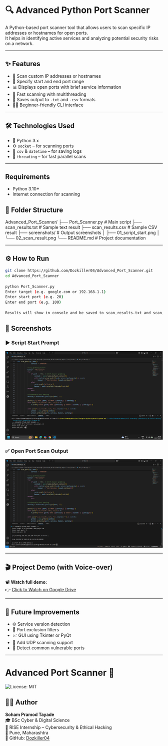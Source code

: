 # 🔍 Advanced Python Port Scanner

A Python-based port scanner tool that allows users to scan specific IP addresses or hostnames for open ports.  
It helps in identifying active services and analyzing potential security risks on a network.

---

## ✨ Features

- 📡 Scan custom IP addresses or hostnames
- 🔢 Specify start and end port range
- 📊 Displays open ports with brief service information
- 🧠 Fast scanning with multithreading
- 💾 Saves output to `.txt` and `.csv` formats
- 🧑‍💻 Beginner-friendly CLI interface

---

## 🛠️ Technologies Used

- 🐍 Python 3.x
- ⚙️ `socket` – for scanning ports
- 📁 `csv` & `datetime` – for saving logs
- 🚀 `threading` – for fast parallel scans

---

## Requirements
- Python 3.10+
- Internet connection for scanning


## 📁 Folder Structure
Advanced_Port_Scanner/
├── Port_Scanner.py # Main script
├── scan_results.txt # Sample text result
├── scan_results.csv # Sample CSV result
├── screenshots/ # Output screenshots
│ ├── 01_script_start.png
│ └── 02_scan_result.png
└── README.md # Project documentation


---

## ⚙️ How to Run

```bash
git clone https://github.com/Dozkiller04/Advanced_Port_Scanner.git
cd Advanced_Port_Scanner

python Port_Scanner.py
Enter target (e.g. google.com or 192.168.1.1)
Enter start port (e.g. 20)
Enter end port (e.g. 100)

Results will show in console and be saved to scan_results.txt and scan_results.csv.
```
## 📸 Screenshots

### ▶️ Script Start Prompt  
[![Script Start](https://raw.githubusercontent.com/Dozkiller04/Advanced_Port_Scanner/main/screenshots/01_script_start.png.png)](https://github.com/Dozkiller04/Advanced_Port_Scanner/blob/main/screenshots/01_script_start.png.png)

### ✅ Open Port Scan Output  
[![Scan Output](https://raw.githubusercontent.com/Dozkiller04/Advanced_Port_Scanner/main/screenshots/02_scan_result.png.png)](https://github.com/Dozkiller04/Advanced_Port_Scanner/blob/main/screenshots/02_scan_result.png.png)


---

## 🎬 Project Demo (with Voice-over)

📽️ **Watch full demo:**  
👉 [Click to Watch on Google Drive](https://drive.google.com/file/d/11nu8dicrcWvslHTbP3ZMoWO3aYMYD1We/view?usp=drive_link)

---

## 🚀 Future Improvements

- 🌐 Service version detection  
- 🛑 Port exclusion filters  
- 📈 GUI using Tkinter or PyQt  
- 🧠 Add UDP scanning support  
- 🔐 Detect common vulnerable ports

---
# Advanced Port Scanner 🔎
![License: MIT](https://img.shields.io/badge/License-MIT-green.svg)

## 👨‍💻 Author

**Soham Pramod Tayade**  
🎓 BSc Cyber & Digital Science  
🏢 RISE Internship – Cybersecurity & Ethical Hacking  
📍 Pune, Maharashtra  
🔗 GitHub: [Dozkiller04](https://github.com/Dozkiller04)
